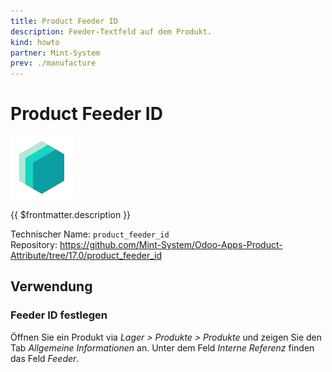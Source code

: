 ```yaml
---
title: Product Feeder ID
description: Feeder-Textfeld auf dem Produkt.
kind: howto
partner: Mint-System
prev: ./manufacture
---
```


# Product Feeder ID

![icon_oms_box](attachments/icons_odoo_mint_system.png)

{{ $frontmatter.description }}

Technischer Name: `product_feeder_id`\
Repository: <https://github.com/Mint-System/Odoo-Apps-Product-Attribute/tree/17.0/product_feeder_id>

## Verwendung

### Feeder ID festlegen

Öffnen Sie ein Produkt via _Lager > Produkte > Produkte_ und zeigen Sie den Tab _Allgemeine Informationen_ an. Unter dem Feld _Interne Referenz_ finden das Feld _Feeder_.
